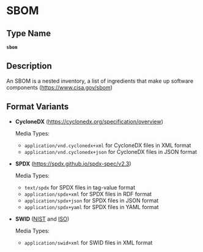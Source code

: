 # SBOM

## Type Name
**`sbom`**

## Description
An SBOM is a nested inventory, a list of ingredients that make up software components (https://www.cisa.gov/sbom)

## Format Variants

- **CycloneDX** (https://cyclonedx.org/specification/overview)  

  Media Types:  
  - `application/vnd.cyclonedx+xml`  for CycloneDX files in XML format 
  - `application/vnd.cyclonedx+json`  for CycloneDX files in JSON format 

- **SPDX** (https://spdx.github.io/spdx-spec/v2.3)  

  Media Types:  
  - `text/spdx` for SPDX files in tag-value format   
  - `application/spdx+xml` for SPDX files in RDF format   
  - `application/spdx+json` for SPDX files in JSON format   
  - `application/spdx+yaml` for SPDX files in YAML format

- **SWID** ([NIST](https://csrc.nist.gov/projects/software-identification-swid/guidelines) and [ISO](https://www.iso.org/standard/65666.html))
  
  Media Types:
  - `application/swid+xml` for SWID files in XML format 
  